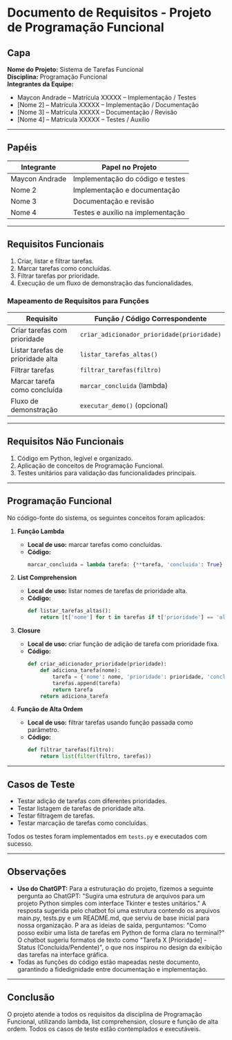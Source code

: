# Documento de Requisitos - Projeto de Programação Funcional

## Capa
**Nome do Projeto:** Sistema de Tarefas Funcional  
**Disciplina:** Programação Funcional  
**Integrantes da Equipe:**
- Maycon Andrade – Matrícula XXXXX – Implementação / Testes  
- [Nome 2] – Matrícula XXXXX – Implementação / Documentação  
- [Nome 3] – Matrícula XXXXX – Documentação / Revisão  
- [Nome 4] – Matrícula XXXXX – Testes / Auxílio  

---

## Papéis
| Integrante       | Papel no Projeto                  |
|-----------------|----------------------------------|
| Maycon Andrade  | Implementação do código e testes |
| Nome 2          | Implementação e documentação     |
| Nome 3          | Documentação e revisão           |
| Nome 4          | Testes e auxílio na implementação |

---

## Requisitos Funcionais
1. Criar, listar e filtrar tarefas.  
2. Marcar tarefas como concluídas.  
3. Filtrar tarefas por prioridade.  
4. Execução de um fluxo de demonstração das funcionalidades.  

### Mapeamento de Requisitos para Funções
| Requisito                                      | Função / Código Correspondente                    |
|------------------------------------------------|--------------------------------------------------|
| Criar tarefas com prioridade                   | `criar_adicionador_prioridade(prioridade)`      |
| Listar tarefas de prioridade alta             | `listar_tarefas_altas()`                        |
| Filtrar tarefas                                | `filtrar_tarefas(filtro)`                       |
| Marcar tarefa como concluída                   | `marcar_concluida` (lambda)                     |
| Fluxo de demonstração                           | `executar_demo()` (opcional)                    |

---

## Requisitos Não Funcionais
1. Código em Python, legível e organizado.  
2. Aplicação de conceitos de Programação Funcional.  
3. Testes unitários para validação das funcionalidades principais.  

---

## Programação Funcional
No código-fonte do sistema, os seguintes conceitos foram aplicados:

1. **Função Lambda**  
   - **Local de uso:** marcar tarefas como concluídas.  
   - **Código:**  
     ```python
     marcar_concluida = lambda tarefa: {**tarefa, 'concluida': True}
     ```

2. **List Comprehension**  
   - **Local de uso:** listar nomes de tarefas de prioridade alta.  
   - **Código:**  
     ```python
     def listar_tarefas_altas():
         return [t['nome'] for t in tarefas if t['prioridade'] == 'alta']
     ```

3. **Closure**  
   - **Local de uso:** criar função de adição de tarefa com prioridade fixa.  
   - **Código:**  
     ```python
     def criar_adicionador_prioridade(prioridade):
         def adiciona_tarefa(nome):
             tarefa = {'nome': nome, 'prioridade': prioridade, 'concluida': False}
             tarefas.append(tarefa)
             return tarefa
         return adiciona_tarefa
     ```

4. **Função de Alta Ordem**  
   - **Local de uso:** filtrar tarefas usando função passada como parâmetro.  
   - **Código:**  
     ```python
     def filtrar_tarefas(filtro):
         return list(filter(filtro, tarefas))
     ```

---

## Casos de Teste
- Testar adição de tarefas com diferentes prioridades.  
- Testar listagem de tarefas de prioridade alta.  
- Testar filtragem de tarefas.  
- Testar marcação de tarefas como concluídas.  

Todos os testes foram implementados em `tests.py` e executados com sucesso.

---

## Observações
- **Uso do ChatGPT:** Para a estruturação do projeto, fizemos a seguinte pergunta ao ChatGPT: "Sugira uma estrutura de arquivos para um projeto Python simples com interface Tkinter e testes unitários." A resposta sugerida pelo chatbot foi uma estrutura contendo os arquivos main.py, tests.py e um README.md, que serviu de base inicial para nossa organização. P ara as ideias de saída, perguntamos: "Como posso exibir uma lista de tarefas em Python de forma clara no terminal?" O chatbot sugeriu formatos de texto como "Tarefa X [Prioridade] - Status (Concluída/Pendente)", o que nos inspirou no design da exibição das tarefas na interface gráfica.
- Todas as funções do código estão mapeadas neste documento, garantindo a fidedignidade entre documentação e implementação.

---

## Conclusão
O projeto atende a todos os requisitos da disciplina de Programação Funcional, utilizando lambda, list comprehension, closure e função de alta ordem. Todos os casos de teste estão contemplados e executáveis.
